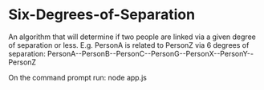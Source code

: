 # Six-Degrees-of-Separation

An algorithm that will determine if two people are linked via a given degree of separation or less. 
E.g. PersonA is related to PersonZ via 6 degrees of separation:
PersonA--PersonB--PersonC--PersonG--PersonX--PersonY--PersonZ

On the command prompt run:
node app.js

